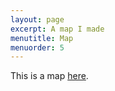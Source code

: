 ```yaml
---
layout: page
excerpt: A map I made
menutitle: Map
menuorder: 5
---
```


This is a map [here](https://umap.openstreetmap.fr/en/map/rock-cut_645301#6/33.843/49.790).

